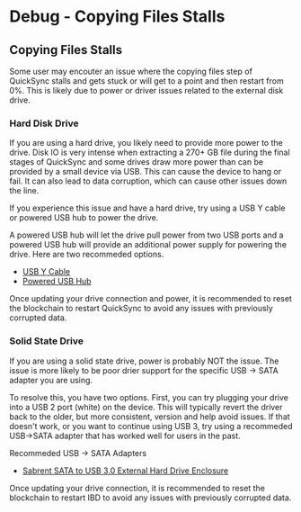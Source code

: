 # Debug - Copying Files Stalls

## Copying Files Stalls

Some user may encouter an issue where the copying files step of QuickSync stalls and gets stuck or will get to a point and then restart from 0%. This is likely due to power or driver issues related to the external disk drive.

### Hard Disk Drive

If you are using a hard drive, you likely need to provide more power to the drive. Disk IO is very intense when extracting a 270+ GB file during the final stages of QuickSync and some drives draw more power than can be provided by a small device via USB. This can cause the device to hang or fail. It can also lead to data corruption, which can cause other issues down the line.

If you experience this issue and have a hard drive, try using a USB Y cable or powered USB hub to power the drive.

A powered USB hub will let the drive pull power from two USB ports and a powered USB hub will provide an additional power supply for powering the drive. Here are two recommeded options.

+ [USB Y Cable](https://www.amazon.com/Micro-B-External-Seagate-Toshiba-Enclosure/dp/B005M0ICG2/)  
+ [Powered USB Hub](https://www.amazon.com/Sabrent-Individual-Switches-Included-HB-UMP3/dp/B00TPMEOYM/)

Once updating your drive connection and power, it is recommended to reset the blockchain to restart QuickSync to avoid any issues with previously corrupted data.

### Solid State Drive

If you are using a solid state drive, power is probably NOT the issue. The issue is more likely to be poor drier support for the specific USB -> SATA adapter you are using.

To resolve this, you have two options. First, you can try plugging your drive into a USB 2 port (white) on the device. This will typically revert the driver back to the older, but more consistent, version and help avoid issues. If that doesn't work, or you want to continue using USB 3, try using a recommeded USB->SATA adapter that has worked well for users in the past.

Recommeded USB -> SATA Adapters

+ [Sabrent SATA to USB 3.0 External Hard Drive Enclosure](https://www.amazon.com/Sabrent-Tool-free-Enclosure-Optimized-EC-UASP/dp/B00OJ3UJ2S/)

Once updating your drive connection, it is recommended to reset the blockchain to restart IBD to avoid any issues with previously corrupted data.
